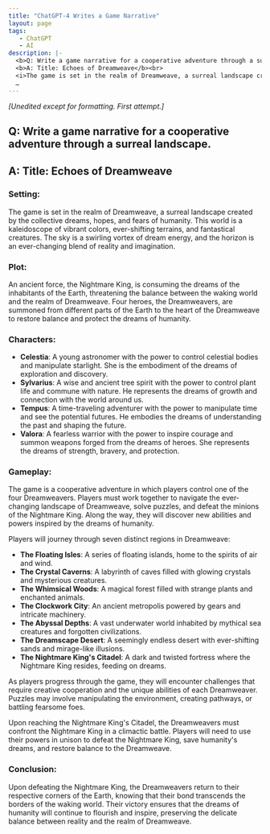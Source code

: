 ```yaml
---
title: "ChatGPT-4 Writes a Game Narrative"
layout: page
tags:
   - ChatGPT
   - AI
description: |-
  <b>Q: Write a game narrative for a cooperative adventure through a surreal landscape.</b><br>
  <b>A: Title: Echoes of Dreamweave</b><br>
  <i>The game is set in the realm of Dreamweave, a surreal landscape created by the collective dreams, hopes, and fears of humanity. This world is a kaleidoscope of vibrant colors, ever-shifting terrains, and fantastical creatures. The sky is a swirling vortex of dream energy, and the horizon is an ever-changing blend of reality and imagination.</i><br>
  …
---
```


<!-- markdownlint-disable MD026 MD036 -->

_[Unedited except for formatting. First attempt.]_

## Q: Write a game narrative for a cooperative adventure through a surreal landscape.

## A: Title: Echoes of Dreamweave

### Setting:

The game is set in the realm of Dreamweave, a surreal landscape created by the collective dreams, hopes, and fears of humanity. This world is a kaleidoscope of vibrant colors, ever-shifting terrains, and fantastical creatures. The sky is a swirling vortex of dream energy, and the horizon is an ever-changing blend of reality and imagination.

### Plot:

An ancient force, the Nightmare King, is consuming the dreams of the inhabitants of the Earth, threatening the balance between the waking world and the realm of Dreamweave. Four heroes, the Dreamweavers, are summoned from different parts of the Earth to the heart of the Dreamweave to restore balance and protect the dreams of humanity.

### Characters:

* **Celestia**: A young astronomer with the power to control celestial bodies and manipulate starlight. She is the embodiment of the dreams of exploration and discovery.
* **Sylvarius**: A wise and ancient tree spirit with the power to control plant life and commune with nature. He represents the dreams of growth and connection with the world around us.
* **Tempus**: A time-traveling adventurer with the power to manipulate time and see the potential futures. He embodies the dreams of understanding the past and shaping the future.
* **Valora**: A fearless warrior with the power to inspire courage and summon weapons forged from the dreams of heroes. She represents the dreams of strength, bravery, and protection.

### Gameplay:

The game is a cooperative adventure in which players control one of the four Dreamweavers. Players must work together to navigate the ever-changing landscape of Dreamweave, solve puzzles, and defeat the minions of the Nightmare King. Along the way, they will discover new abilities and powers inspired by the dreams of humanity.

Players will journey through seven distinct regions in Dreamweave:

* **The Floating Isles**: A series of floating islands, home to the spirits of air and wind.
* **The Crystal Caverns**: A labyrinth of caves filled with glowing crystals and mysterious creatures.
* **The Whimsical Woods**: A magical forest filled with strange plants and enchanted animals.
* **The Clockwork City**: An ancient metropolis powered by gears and intricate machinery.
* **The Abyssal Depths**: A vast underwater world inhabited by mythical sea creatures and forgotten civilizations.
* **The Dreamscape Desert**: A seemingly endless desert with ever-shifting sands and mirage-like illusions.
* **The Nightmare King's Citadel**: A dark and twisted fortress where the Nightmare King resides, feeding on dreams.

As players progress through the game, they will encounter challenges that require creative cooperation and the unique abilities of each Dreamweaver. Puzzles may involve manipulating the environment, creating pathways, or battling fearsome foes.

Upon reaching the Nightmare King's Citadel, the Dreamweavers must confront the Nightmare King in a climactic battle. Players will need to use their powers in unison to defeat the Nightmare King, save humanity's dreams, and restore balance to the Dreamweave.

### Conclusion:

Upon defeating the Nightmare King, the Dreamweavers return to their respective corners of the Earth, knowing that their bond transcends the borders of the waking world. Their victory ensures that the dreams of humanity will continue to flourish and inspire, preserving the delicate balance between reality and the realm of Dreamweave.
